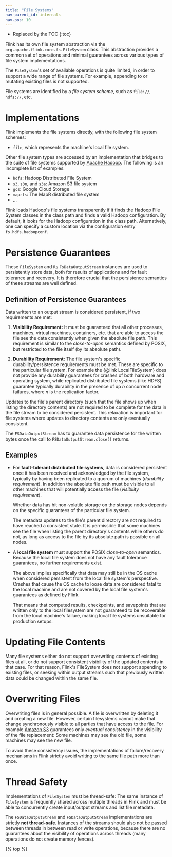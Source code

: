 ```yaml
---
title: "File Systems"
nav-parent_id: internals
nav-pos: 10
---
```

<!--
Licensed to the Apache Software Foundation (ASF) under one
or more contributor license agreements.  See the NOTICE file
distributed with this work for additional information
regarding copyright ownership.  The ASF licenses this file
to you under the Apache License, Version 2.0 (the
"License"); you may not use this file except in compliance
with the License.  You may obtain a copy of the License at

  http://www.apache.org/licenses/LICENSE-2.0

Unless required by applicable law or agreed to in writing,
software distributed under the License is distributed on an
"AS IS" BASIS, WITHOUT WARRANTIES OR CONDITIONS OF ANY
KIND, either express or implied.  See the License for the
specific language governing permissions and limitations
under the License.
-->

* Replaced by the TOC {:toc}

Flink has its own file system abstraction via the `org.apache.flink.core.fs.FileSystem` class. This abstraction provides a common set of operations and minimal guarantees across various types of file system implementations.

The `FileSystem`'s set of available operations is quite limited, in order to support a wide range of file systems. For example, appending to or mutating existing files is not supported.

File systems are identified by a *file system scheme*, such as `file://`, `hdfs://`, etc.

# Implementations

Flink implements the file systems directly, with the following file system schemes:

* `file`, which represents the machine's local file system.

Other file system types are accessed by an implementation that bridges to the suite of file systems supported by [Apache Hadoop](https://hadoop.apache.org/). The following is an incomplete list of examples:

* `hdfs`: Hadoop Distributed File System
* `s3`, `s3n`, and `s3a`: Amazon S3 file system
* `gcs`: Google Cloud Storage
* `maprfs`: The MapR distributed file system
* ...

Flink loads Hadoop's file systems transparently if it finds the Hadoop File System classes in the class path and finds a valid Hadoop configuration. By default, it looks for the Hadoop configuration in the class path. Alternatively, one can specify a custom location via the configuration entry `fs.hdfs.hadoopconf`.

# Persistence Guarantees

These `FileSystem` and its `FsDataOutputStream` instances are used to persistently store data, both for results of applications and for fault tolerance and recovery. It is therefore crucial that the persistence semantics of these streams are well defined.

## Definition of Persistence Guarantees

Data written to an output stream is considered persistent, if two requirements are met:

1. **Visibility Requirement:** It must be guaranteed that all other processes, machines, virtual machines, containers, etc. that are able to access the file see the data consistently when given the absolute file path. This requirement is similar to the *close-to-open* semantics defined by POSIX, but restricted to the file itself (by its absolute path).

2. **Durability Requirement:** The file system's specific durability/persistence requirements must be met. These are specific to the particular file system. For example the {@link LocalFileSystem} does not provide any durability guarantees for crashes of both hardware and operating system, while replicated distributed file systems (like HDFS) guarantee typically durability in the presence of up *n* concurrent node failures, where *n* is the replication factor.

Updates to the file's parent directory (such that the file shows up when listing the directory contents) are not required to be complete for the data in the file stream to be considered persistent. This relaxation is important for file systems where updates to directory contents are only eventually consistent.

The `FSDataOutputStream` has to guarantee data persistence for the written bytes once the call to `FSDataOutputStream.close()` returns.

## Examples

* For **fault-tolerant distributed file systems**, data is considered persistent once it has been received and acknowledged by the file system, typically by having been replicated to a quorum of machines (*durability requirement*). In addition the absolute file path must be visible to all other machines that will potentially access the file (*visibility requirement*).
    
    Whether data has hit non-volatile storage on the storage nodes depends on the specific guarantees of the particular file system.
    
    The metadata updates to the file's parent directory are not required to have reached a consistent state. It is permissible that some machines see the file when listing the parent directory's contents while others do not, as long as access to the file by its absolute path is possible on all nodes.

* A **local file system** must support the POSIX *close-to-open* semantics. Because the local file system does not have any fault tolerance guarantees, no further requirements exist.
    
    The above implies specifically that data may still be in the OS cache when considered persistent from the local file system's perspective. Crashes that cause the OS cache to loose data are considered fatal to the local machine and are not covered by the local file system's guarantees as defined by Flink.
    
    That means that computed results, checkpoints, and savepoints that are written only to the local filesystem are not guaranteed to be recoverable from the local machine's failure, making local file systems unsuitable for production setups.

# Updating File Contents

Many file systems either do not support overwriting contents of existing files at all, or do not support consistent visibility of the updated contents in that case. For that reason, Flink's FileSystem does not support appending to existing files, or seeking within output streams such that previously written data could be changed within the same file.

# Overwriting Files

Overwriting files is in general possible. A file is overwritten by deleting it and creating a new file. However, certain filesystems cannot make that change synchronously visible to all parties that have access to the file. For example [Amazon S3](https://aws.amazon.com/documentation/s3/) guarantees only *eventual consistency* in the visibility of the file replacement: Some machines may see the old file, some machines may see the new file.

To avoid these consistency issues, the implementations of failure/recovery mechanisms in Flink strictly avoid writing to the same file path more than once.

# Thread Safety

Implementations of `FileSystem` must be thread-safe: The same instance of `FileSystem` is frequently shared across multiple threads in Flink and must be able to concurrently create input/output streams and list file metadata.

The `FSDataOutputStream` and `FSDataOutputStream` implementations are strictly **not thread-safe**. Instances of the streams should also not be passed between threads in between read or write operations, because there are no guarantees about the visibility of operations across threads (many operations do not create memory fences).

{% top %}